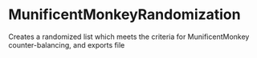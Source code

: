 MunificentMonkeyRandomization
=============================

Creates a randomized list which meets the criteria for MunificentMonkey counter-balancing, and exports file
